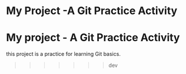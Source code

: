 
# My Project -A Git Practice Activity

# My project - A Git Practice Activity

this project is a practice for learning Git basics.
>>>>>>> dev
